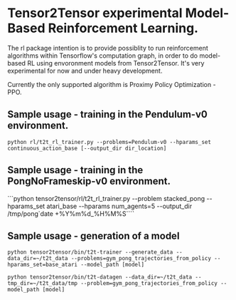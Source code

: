 # Tensor2Tensor experimental Model-Based Reinforcement Learning.

The rl package intention is to provide possiblity to run reinforcement
algorithms within Tensorflow's computation graph, in order to do model-based
RL using envoronment models from Tensor2Tensor. It's very experimental
for now and under heavy development.

Currently the only supported algorithm is Proximy Policy Optimization - PPO.

## Sample usage - training in the Pendulum-v0 environment.

```python rl/t2t_rl_trainer.py --problems=Pendulum-v0 --hparams_set continuous_action_base [--output_dir dir_location]```

## Sample usage - training in the PongNoFrameskip-v0 environment.

```python tensor2tensor/rl/t2t_rl_trainer.py --problem stacked_pong --hparams_set atari_base --hparams num_agents=5 --output_dir /tmp/pong`date +%Y%m%d_%H%M%S````

## Sample usage - generation of a model

```python tensor2tensor/bin/t2t-trainer --generate_data --data_dir=~/t2t_data --problems=gym_pong_trajectories_from_policy --hparams_set=base_atari --model_path [model]```

```python tensor2tensor/bin/t2t-datagen --data_dir=~/t2t_data --tmp_dir=~/t2t_data/tmp --problem=gym_pong_trajectories_from_policy --model_path [model]```
